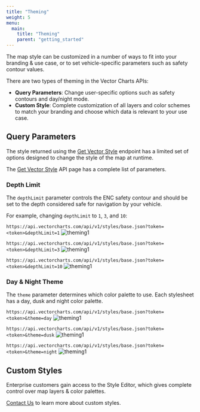```yaml
---
title: "Theming"
weight: 5
menu:
  main:
    title: "Theming"
    parent: "getting_started"
---
```


The map style can be customized in a number of ways to fit into your branding & use case, or to set vehicle-specific parameters such as safety contour values.

There are two types of theming in the Vector Charts APIs:

- **Query Parameters**: Change user-specific options such as safety contours and day/night mode.
- **Custom Style**: Complete customization of all layers and color schemes to match your branding and choose which data is relevant to your use case.

## Query Parameters

The style returned using the [Get Vector Style](/api-reference/get-mvt/) endpoint has a limited set of options designed to change the style of the map at runtime.

The [Get Vector Style](/api-reference/get-mvt/) API page has a complete list of parameters.

### Depth Limit

The `depthLimit` parameter controls the ENC safety contour and should be set to the depth considered safe for navigation by your vehicle.

For example, changing `depthLimit` to `1`, `3`, and `10`:

`
https://api.vectorcharts.com/api/v1/styles/base.json?token=<token>&depthLimit=1
`
![theming1](/img/14.png)


`
https://api.vectorcharts.com/api/v1/styles/base.json?token=<token>&depthLimit=3
`
![theming1](/img/15.png)

`
https://api.vectorcharts.com/api/v1/styles/base.json?token=<token>&depthLimit=10
`
![theming1](/img/16.png)

### Day & Night Theme

The `theme` parameter determines which color palette to use. Each stylesheet has a day, dusk and night color palette.

`
https://api.vectorcharts.com/api/v1/styles/base.json?token=<token>&theme=day
`
![theming1](/img/17.png)


`
https://api.vectorcharts.com/api/v1/styles/base.json?token=<token>&theme=dusk
`
![theming1](/img/18.png)

`
https://api.vectorcharts.com/api/v1/styles/base.json?token=<token>&theme=night
`
![theming1](/img/19.png)


## Custom Styles

Enterprise customers gain access to the Style Editor, which gives complete control over map layers & color palettes.

[Contact Us](https://vectorcharts.com/contact-us/) to learn more about custom styles.
